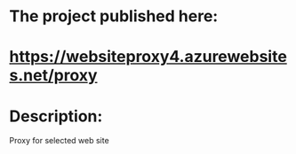 # The project published here: 

# https://websiteproxy4.azurewebsites.net/proxy

# Description:
Proxy for selected web site 
